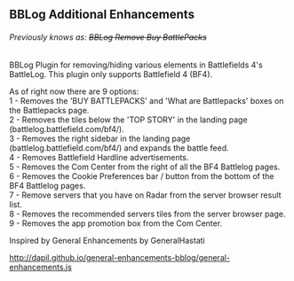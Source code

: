 ## BBLog Additional Enhancements 
###### Previously knows as: ~~BBLog Remove Buy BattlePacks~~

BBLog Plugin for removing/hiding various elements in Battlefields 4's BattleLog. This plugin only supports Battlefield 4 (BF4).

As of right now there are 9 options:  
1 - Removes the 'BUY BATTLEPACKS' and 'What are Battlepacks' boxes on the Battlepacks page.  
2 - Removes the tiles below the 'TOP STORY' in the landing page (battlelog.battlefield.com/bf4/).  
3 - Removes the right sidebar in the landing page (battlelog.battlefield.com/bf4/) and expands the battle feed.  
4 - Removes Battlefield Hardline advertisements.  
5 - Removes the Com Center from the right of all the BF4 Battlelog pages.  
6 - Removes the Cookie Preferences bar / button from the bottom of the BF4 Battlelog pages.  
7 - Remove servers that you have on Radar from the server browser result list.  
8 - Removes the recommended servers tiles from the server browser page.  
9 - Removes the app promotion box from the Com Center.

Inspired by General Enhancements by GeneralHastati

http://dapil.github.io/general-enhancements-bblog/general-enhancements.js
